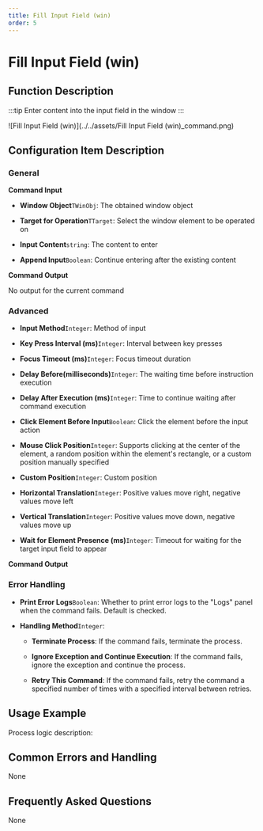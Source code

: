 ```yaml
---
title: Fill Input Field (win)
order: 5
---
```


# Fill Input Field (win)

## Function Description

:::tip 
Enter content into the input field in the window
:::

![Fill Input Field (win)](../../assets/Fill Input Field (win)_command.png)

## Configuration Item Description

### General

**Command Input**

- **Window Object**`TWinObj`: The obtained window object

- **Target for Operation**`TTarget`: Select the window element to be operated on

- **Input Content**`string`: The content to enter

- **Append Input**`Boolean`: Continue entering after the existing content


**Command Output**

No output for the current command

### Advanced

- **Input Method**`Integer`: Method of input

- **Key Press Interval (ms)**`Integer`: Interval between key presses

- **Focus Timeout (ms)**`Integer`: Focus timeout duration

- **Delay Before(milliseconds)**`Integer`: The waiting time before instruction execution

- **Delay After Execution (ms)**`Integer`: Time to continue waiting after command execution

- **Click Element Before Input**`Boolean`: Click the element before the input action

- **Mouse Click Position**`Integer`: Supports clicking at the center of the element, a random position within the element's rectangle, or a custom position manually specified

- **Custom Position**`Integer`: Custom position

- **Horizontal Translation**`Integer`: Positive values move right, negative values move left

- **Vertical Translation**`Integer`: Positive values move down, negative values move up

- **Wait for Element Presence (ms)**`Integer`: Timeout for waiting for the target input field to appear


**Command Output**

### Error Handling

- **Print Error Logs**`Boolean`: Whether to print error logs to the "Logs" panel when the command fails. Default is checked. 

- **Handling Method**`Integer`:

    - **Terminate Process**: If the command fails, terminate the process.

    - **Ignore Exception and Continue Execution**: If the command fails, ignore the exception and continue the process.

    - **Retry This Command**: If the command fails, retry the command a specified number of times with a specified interval between retries.

## Usage Example

Process logic description:

## Common Errors and Handling

None

## Frequently Asked Questions

None

